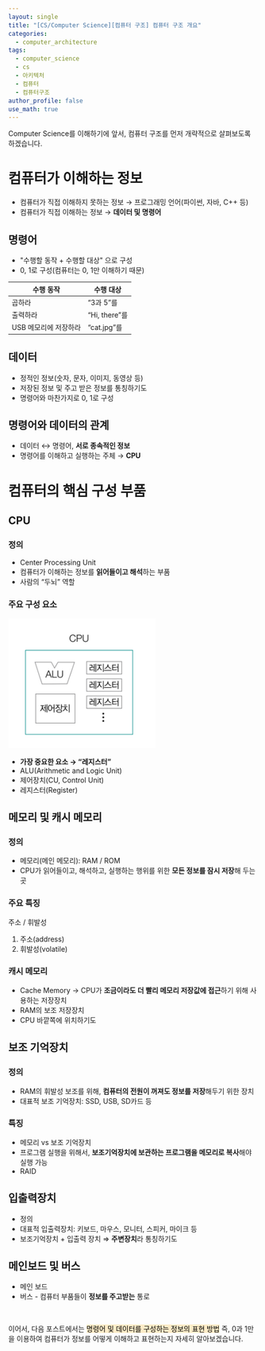 ```yaml
---
layout: single
title: "[CS/Computer Science][컴퓨터 구조] 컴퓨터 구조 개요"
categories:
  - computer_architecture
tags:
  - computer_science
  - cs
  - 아키텍처
  - 컴퓨터
  - 컴퓨터구조
author_profile: false
use_math: true
---
```


Computer Science를 이해하기에 앞서, 컴퓨터 구조를 먼저 개략적으로 살펴보도록 하겠습니다.

# 컴퓨터가 이해하는 정보

- 컴퓨터가 직접 이해하지 못하는 정보 → 프로그래밍 언어(파이썬, 자바, C++ 등)
- 컴퓨터가 직접 이해하는 정보 → **데이터 및 명령어**
## 명령어

- "수행할 동작 + 수행할 대상" 으로 구성
- 0, 1로 구성(컴퓨터는 0, 1만 이해하기 때문)

| 수행 동작 | 수행 대상 |
| --- | --- |
| 곱하라 | “3과 5”를 |
| 출력하라 | “Hi, there”를 |
| USB 메모리에 저장하라 | “cat.jpg”를 |

## 데이터

- 정적인 정보(숫자, 문자, 이미지, 동영상 등)
- 저장된 정보 및 주고 받은 정보를 통칭하기도
- 명령어와 마찬가지로 0, 1로 구성
## 명령어와 데이터의 관계

- 데이터 ↔ 명령어, **서로 종속적인 정보**
- 명령어를 이해하고 실행하는 주체 → **CPU**
# 컴퓨터의 핵심 구성 부품

## CPU

### 정의

- Center Processing Unit
- 컴퓨터가 이해하는 정보를 **읽어들이고 해석**하는 부품
- 사람의 “두뇌” 역할
### 주요 구성 요소

![](/images/2025-03-13-2025-03-13-cs_basic-1_1.md/image1.png)

- **가장 중요한 요소 → “레지스터”**
- ALU(Arithmetic and Logic Unit)
- 제어장치(CU, Control Unit)
- 레지스터(Register)
## 메모리 및 캐시 메모리

### 정의

- 메모리(메인 메모리): RAM / ROM
- CPU가 읽어들이고, 해석하고, 실행하는 행위를 위한 **모든 정보를 잠시 저장**해 두는 곳
### 주요 특징

주소 / 휘발성

1. 주소(address)
1. 휘발성(volatile)
### 캐시 메모리

- Cache Memory → CPU가 **조금이라도 더 빨리 메모리 저장값에 접근**하기 위해 사용하는 저장장치
- RAM의 보조 저장장치
- CPU 바깥쪽에 위치하기도
## 보조 기억장치

### 정의

- RAM의 휘발성 보조를 위해, **컴퓨터의 전원이 꺼져도 정보를 저장**해두기 위한 장치
- 대표적 보조 기억장치: SSD, USB, SD카드 등
### 특징

- 메모리 vs 보조 기억장치
- 프로그램 실행을 위해서, **보조기억장치에 보관하는 프로그램을 메모리로 복사**해야 실행 가능
- RAID
## 입출력장치

- 정의
- 대표적 입출력장치: 키보드, 마우스, 모니터, 스피커, 마이크 등
- 보조기억장치 + 입출력 장치 ⇒ **주변장치**라 통칭하기도
## 메인보드 및 버스

- 메인 보드
- 버스 - 컴퓨터 부품들이 **정보를 주고받는** 통로
<br>

이어서, 다음 포스트에서는 <mark style="background-color: #fdecc8">명령어 및 데이터를 구성하는 정보의 표현 방법</mark> 즉, 0과 1만을 이용하여 컴퓨터가 정보를 어떻게 이해하고 표현하는지 자세히 알아보겠습니다.

<br>

<br>